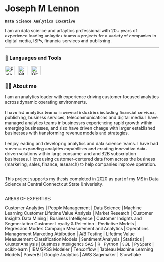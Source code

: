 

<!--

**Here are some ideas to get you started:**

🙋‍♀️ A short introduction - what is your organization all about?
🌈 Contribution guidelines - how can the community get involved?
👩‍💻 Useful resources - where can the community find your docs? Is there anything else the community should know?
🍿 Fun facts - what does your team eat for breakfast?
🧙 Remember, you can do mighty things with the power of [Markdown](https://docs.github.com/github/writing-on-github/getting-started-with-writing-and-formatting-on-github/basic-writing-and-formatting-syntax)
-->

#  Joseph M Lennon

**`Data Science Analytics Executive`**

I am an data science and anlaytics professional with 20+ years of experience leading anlaytics teams a projects for a variety of companies in digital media, ISPs, financial services and publishing.


---

### 🧰 Languages and Tools

<img align="left" alt="Python" width="30px" style="padding-right:10px;" src="https://cdn.jsdelivr.net/gh/devicons/devicon/icons/python/python-plain.svg" />
<img align="left" alt="GitHub" width="30px" style="padding-right:10px;" src="https://cdn.jsdelivr.net/gh/devicons/devicon/icons/github/github-original.svg" />
<img align="left" alt="GitHub" width="30px" style="padding-right:10px;" src="https://github.com/JMitchLenn/MLB-WAR/assets/95981647/82fdc65a-46a6-4f0d-9f50-cadd9888ce27)" />

<br />




#

#


 <summary><h3>👨‍💻 About me </h3></summary>
  I am an analytics leader with experience driving customer-focused analytics across dynamic operating environments.  
<br> <br> 
 I have led analytics teams in several industries including financial services, publishing, business services, telecommunications and digital media. I have managed analytics teams in businesses experiencing rapid growth within emerging businesses, and also have driven change with larger established businesses with transforming revenue models and strategies.
<br> <br>
I enjoy leading and developing analytics and data science teams.  I have had success expanding analytics capabilities and creating innovative data-driven solutions within large consumer and and B2B subscription businesses.    I love using customer-centered data from across the business (marketing, sales, finance, research) to help companies improve operation.
<br> <br>

This project supports my thesis completed in 2020 as part of my MS in Data Science at Central Connecticut State Univerisity.
<br> <br>

AREAS OF EXPERTISE:

Customer Analytics | People Management | Data Science | Machine Learning
Customer Lifetime Value Analysis | Market Research | Customer Insights 
Data Mining | Business Intelligence | Customer Insights and Segmentation
Customer Loyalty & Retention | Predictive Models | Regression Models 
Campaign Measurement and Analytics | Operations Management
Marketing Attribution | A/B Testing | Lifetime Value Measurement
Classification Models | Sentiment Analysis | Statistics | Cluster Analysis | Business Intelligence
SAS | R | Python  | SQL | PySpark | scikit-learn | IBM/SPSS Modeler | Tensorflow | Tableau 
Machine Learning Models | PowerBI | Google Analytics | AWS Sagemaker | Snowflake

